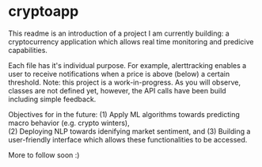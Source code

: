 # cryptoapp

This readme is an introduction of a project I am currently building: a cryptocurrency application which allows real time monitoring and predicive capabilities.

Each file has it's individual purpose. For example, alerttracking enables a user to receive notifications when a price is above (below) a certain threshold. Note: this project is a work-in-progress. As you will observe, classes are not defined yet, however, the API calls have been build including simple feedback. 

Objectives for in the future: 
(1) Apply ML algorithms towards predicting macro behavior (e.g. crypto winters),  
(2) Deploying NLP towards idenifying market sentiment, and 
(3) Building a user-friendly interface which allows these functionalities to be accessed.

More to follow soon :) 
